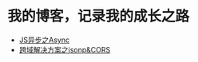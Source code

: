 # 我的博客，记录我的成长之路

* [JS异步之Async](https://github.com/yygmind/blog/issues/1)
* [跨域解决方案之jsonp&CORS](https://github.com/yygmind/blog/issues/2)

